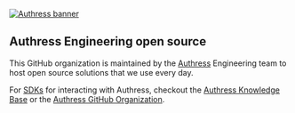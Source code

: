 
[![Authress banner](https://authress.io/static/images/media-banner.png)](https://authress.io)

## Authress Engineering open source

This GitHub organization is maintained by the [Authress](https://authress.io) Engineering team to host open source solutions that we use every day.

For [SDKs](https://authress.io/knowledge-base/docs/SDKs) for interacting with Authress, checkout the [Authress Knowledge Base](https://authress.io/knowledge-base/docs/SDKs) or the [Authress GitHub Organization](https://github.com/Authress).

